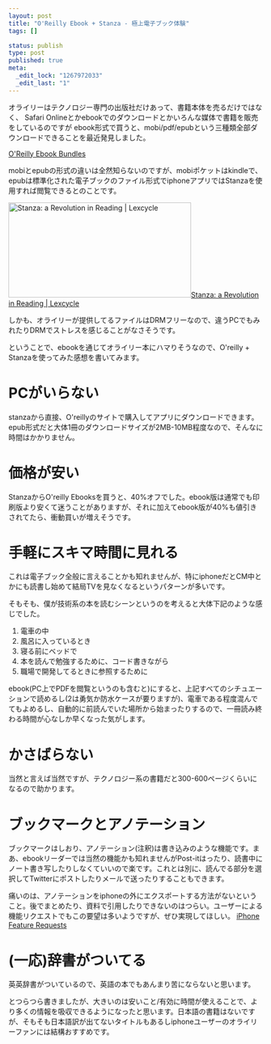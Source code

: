 ```yaml
--- 
layout: post
title: "O'Reilly Ebook + Stanza - 極上電子ブック体験"
tags: []

status: publish
type: post
published: true
meta: 
  _edit_lock: "1267972033"
  _edit_last: "1"
---
```

オライリーはテクノロジー専門の出版社だけあって、書籍本体を売るだけではなく、
Safari Onlineとかebookでのダウンロードとかいろんな媒体で書籍を販売をしているのですが
ebook形式で買うと、mobi/pdf/epubという三種類全部ダウンロードできることを最近発見しました。

<a href="http://oreilly.com/ebooks/">O'Reilly Ebook Bundles</a>

mobiとepubの形式の違いは全然知らないのですが、mobiポケットはkindleで、epubは標準化された電子ブックのファイル形式でiphoneアプリではStanzaを使用すれば閲覧できるとのことです。

<a href="http://www.lexcycle.com/"><img alt="Stanza: a Revolution in Reading | Lexcycle" src="http://www.lexcycle.com/sites/default/files/images/Lexcycle/splash_files/droppedImage_4.png" title="stanza" class="aligncenter" width="361" height="188" />Stanza: a Revolution in Reading | Lexcycle</a>

しかも、オライリーが提供してるファイルはDRMフリーなので、違うPCでもみれたりDRMでストレスを感じることがなさそうです。

ということで、ebookを通じてオライリー本にハマりそうなので、O'reilly + Stanzaを使ってみた感想を書いてみます。

# PCがいらない
stanzaから直接、O'reillyのサイトで購入してアプリにダウンロードできます。
epub形式だと大体1冊のダウンロードサイズが2MB-10MB程度なので、そんなに時間はかかりません。

# 価格が安い
StanzaからO'reilly Ebooksを買うと、40%オフでした。ebook版は通常でも印刷版より安くて迷うことがありますが、それに加えてebook版が40%も値引きされてたら、衝動買いが増えそうです。

# 手軽にスキマ時間に見れる
これは電子ブック全般に言えることかも知れませんが、特にiphoneだとCM中とかにも読書し始めて結局TVを見なくなるというパターンが多いです。

そもそも、僕が技術系の本を読むシーンというのを考えると大体下記のような感じでした。
<ol>
	<li>電車の中</li>
	<li>風呂に入っているとき</li>
	<li>寝る前にベッドで</li>
	<li>本を読んで勉強するために、コード書きながら</li>
	<li>職場で開発してるときに参照するために</li>
</ol>

ebook(PC上でPDFを閲覧というのも含むと)にすると、上記すべてのシチュエーションで読めるし(2は勇気か防水ケースが要りますが)、電車である程度混んでてもよめるし、自動的に前読んでいた場所から始まったりするので、一冊読み終わる時間が心なしか早くなった気がします。

# かさばらない
当然と言えば当然ですが、テクノロジー系の書籍だと300-600ページくらいになるので助かります。

# ブックマークとアノテーション
ブックマークはしおり、アノテーション(注釈)は書き込みのような機能です。まあ、ebookリーダーでは当然の機能かも知れませんがPost-itはったり、読書中にノート書き写したりしなくていいので楽です。これとは別に、読んでる部分を選択してTwitterにポストしたりメールで送ったりすることもできます。

痛いのは、アノテーションをiphoneの外にエクスポートする方法がないということ。後でまとめたり、資料で引用したりできないのはつらい。ユーザーによる機能リクエストでもこの要望は多いようですが、ぜひ実現してほしい。
<a href="http://www.lexcycle.com/forums/stanza/iphone_feature_requests">iPhone Feature Requests</a>

# (一応)辞書がついてる
英英辞書がついているので、英語の本でもあんまり苦にならないと思います。

とつらつら書きましたが、大きいのは安いこと/有効に時間が使えることで、より多くの情報を吸収できるようになったと思います。日本語の書籍はないですが、そもそも日本語訳が出てないタイトルもあるしiphoneユーザーのオライリーファンには結構おすすめです。
